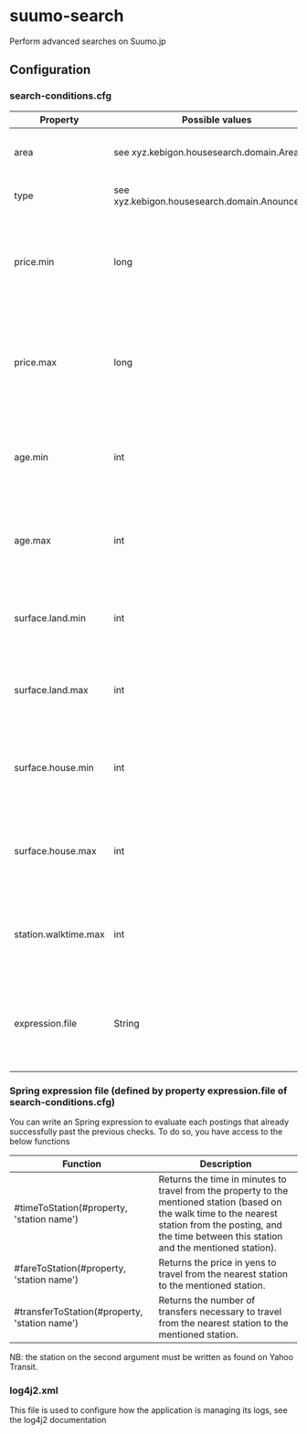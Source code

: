 # suumo-search
Perform advanced searches on Suumo.jp

## Configuration

### search-conditions.cfg

| Property             | Possible values                                | Description                                                                           |
| -------------------- | ---------------------------------------------- | ------------------------------------------------------------------------------------- |
| area                 | see xyz.kebigon.housesearch.domain.Area        | Location of the researched property                                                   |
| type                 | see xyz.kebigon.housesearch.domain.AnounceType | Type of the researched property                                                       |
| price.min            | long                                           | Minimum price of the property (in yens) : all postings cheaper will be ignored        |
| price.max            | long                                           | Maximum price of the property (in yens) : all postings more expensive will be ignored |
| age.min              | int                                            | Minimum age of the property (in years) : all postings newer will be ignored           |
| age.max              | int                                            | Maximum age of the property (in yens) : all postings older will be ignored            |
| surface.land.min     | int                                            | Minimum surface of the property (in square meters)                                    |
| surface.land.max     | int                                            | Maximum surface of the property (in square meters)                                    |
| surface.house.min    | int                                            | Minimum surface of the house on the property (in square meters)                       |
| surface.house.max    | int                                            | Maximum surface of the house on the property (in square meters)                       |
| station.walktime.max | int                                            | Maximum time to go to the nearest station by foot (in minutes)                        |
| expression.file      | String                                         | Name of a file containing a Spring Expression to filter the postings (see below)      |

### Spring expression file (defined by property expression.file of search-conditions.cfg)

You can write an Spring expression to evaluate each postings that already successfully past the previous checks. To do so, you have access to the below functions 

| Function                                      | Description                                                                                                                                                                                                     |
| --------------------------------------------- | --------------------------------------------------------------------------------------------------------------------------------------------------------------------------------------------------------------- |
| #timeToStation(#property, 'station name')     | Returns the time in minutes to travel from the property to the mentioned station (based on the walk time to the nearest station from the posting, and the time between this station and the mentioned station). |
| #fareToStation(#property, 'station name')     | Returns the price in yens to travel from the nearest station to the mentioned station.                                                                                                                          |
| #transferToStation(#property, 'station name') | Returns the number of transfers necessary to travel from the nearest station to the mentioned station.                                                                                                          |

NB: the station on the second argument must be written as found on Yahoo Transit.

### log4j2.xml

This file is used to configure how the application is managing its logs, see the log4j2 documentation